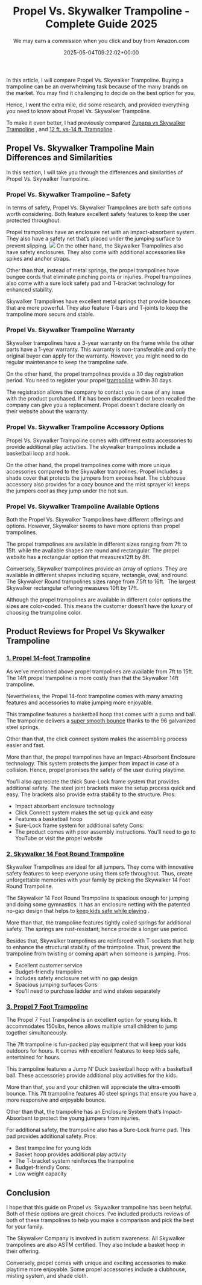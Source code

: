 ﻿---
author: We may earn a commission when you click and buy from Amazon.com
layout: post
title: Propel Vs. Skywalker Trampoline - Complete Guide 2025
date: '2025-05-04T09:22:02+00:00'
categories:
- Kids Playsets
- Product Reviews
tags: []
slug: /propel-vs-skywalker-trampoline/
lastmod: 2025-05-07T12:21:28+03:00
---

In this article, I will compare Propel Vs. Skywalker Trampoline. Buying a trampoline can be an overwhelming task because of the many brands on the market. You may find it challenging to decide on the best option for you.

Hence, I went the extra mile, did some research, and provided everything you need to know about Propel Vs. Skywalker Trampoline.

To make it even better, I had previously compared
[Zupapa vs Skywalker Trampoline](https://pestpolicy.com/zupapa-vs-skywalker-trampoline/)
, and
[12 ft. vs-14 ft. Trampoline](https://pestpolicy.com/12-ft-vs-14-ft-trampoline/)
.
## Propel Vs. Skywalker Trampoline Main Differences and Similarities
In this section, I will take you through the differences and similarities of Propel Vs. Skywalker Trampoline.
### Propel Vs. Skywalker Trampoline – Safety
In terms of safety, Propel Vs. Skywalker Trampolines are both safe options worth considering. Both feature excellent safety features to keep the user protected throughout.

Propel trampolines have an enclosure net with an impact-absorbent system. They also have a safety net that’s placed under the jumping surface to prevent slipping.
![](/assets/img/03/Propel-Vs.-Skywalker-Trampoline-300x225.jpg)
On the other hand, the Skywalker Trampolines also have safety enclosures. They also come with additional accessories like spikes and anchor straps.

Other than that, instead of metal springs, the propel trampolines have bungee cords that eliminate pinching points or injuries. Propel trampolines also come with a sure lock safety pad and T-bracket technology for enhanced stability.

Skywalker Trampolines have excellent metal springs that provide bounces that are more powerful. They also feature T-bars and T-joints to keep the trampoline more secure and stable.
### Propel Vs. Skywalker Trampoline Warranty
Skywalker trampolines have a 3-year warranty on the frame while the other parts have a 1-year warranty. This warranty is non-transferable and only the original buyer can apply for the warranty. However, you might need to do regular maintenance to keep the trampoline safe.

On the other hand, the propel trampolines provide a 30 day registration period. You need to register your propel
[trampoline](https://pestpolicy.com/best-backyard-trampolines/)
within 30 days.

The registration allows the company to contact you in case of any issue with the product purchased. If it has been discontinued or been recalled the company can give you a replacement. Propel doesn’t declare clearly on their website about the warranty.
### Propel Vs. Skywalker Trampoline Accessory Options
Propel Vs. Skywalker Trampoline comes with different extra accessories to provide additional play activities. The skywalker trampolines include a basketball loop and hook.

On the other hand, the propel trampolines come with more unique accessories compared to the Skywalker trampolines. Propel includes a shade cover that protects the jumpers from excess heat. The clubhouse accessory also provides for a cozy bounce and the mist sprayer kit keeps the jumpers cool as they jump under the hot sun.
### Propel Vs. Skywalker Trampoline Available Options
Both the Propel Vs. Skywalker Trampolines have different offerings and options. However, Skywalker seems to have more options than propel trampolines.

The propel trampolines are available in different sizes ranging from 7ft to 15ft. while the available shapes are round and rectangular. The propel website has a rectangular option that measures12ft by 8ft.

Conversely, Skywalker trampolines provide an array of options. They are available in different shapes including square, rectangle, oval, and round. The Skywalker Round trampolines sizes range from 7.5ft to 16ft.  The largest Skywalker rectangular offering measures 10ft by 17ft.

Although the propel trampolines are available in different color options the sizes are color-coded. This means the customer doesn’t have the luxury of choosing the trampoline color.
## Product Reviews for Propel Vs Skywalker Trampoline
### [1. Propel 14-foot Trampoline](https://www.amazon.com/dp/B08KSDFRXV/?tag=p-policy-20)
As we’ve mentioned above propel trampolines are available from 7ft to 15ft. The 14ft propel trampoline is more costly than that the Skywalker 14ft trampoline.

Nevertheless, the Propel 14-foot trampoline comes with many amazing features and accessories to make jumping more enjoyable.

This trampoline features a basketball hoop that comes with a pump and ball. The trampoline delivers a
[super smooth bounce](https://pestpolicy.com/best-long-trampolines-for-gymnastics/)
thanks to the 96 galvanized steel springs.

Other than that, the click connect system makes the assembling process easier and fast.

More than that, the propel trampolines have an Impact-Absorbent Enclosure technology. This system protects the jumper from impact in case of a collision. Hence, propel promises the safety of the user during playtime.

You’ll also appreciate the thick Sure-Lock frame system that provides additional safety. The steel joint brackets make the setup process quick and easy. The brackets also provide extra stability to the structure.
Pros:
- Impact absorbent enclosure technology
- Click Connect system makes the set up quick and easy
- Features a basketball hoop
- Sure-Lock frame system for additional safety
Cons:
- The product comes with poor assembly instructions. You’ll need to go to YouTube or visit the propel website
### [2. Skywalker 14 Foot Round Trampoline](https://www.amazon.com/dp/B07V42HFSL/?tag=p-policy-20)
Skywalker Trampolines are ideal for all jumpers. They come with innovative safety features to keep everyone using them safe throughout. Thus, create unforgettable memories with your family by picking the Skywalker 14 Foot Round Trampoline.

The Skywalker 14 Foot Round Trampoline is spacious enough for jumping and doing some gymnastics. It has an enclosure netting with the patented no-gap design that helps to
[keep kids safe while playing](https://pestpolicy.com/small-trampoline-for-toddlers/)
.

More than that, the trampoline features tightly coiled springs for additional safety. The springs are rust-resistant; hence provide a longer use period.

Besides that, Skywalker trampolines are reinforced with T-sockets that help to enhance the structural stability of the trampoline. Thus, prevent the trampoline from twisting or coming apart when someone is jumping.
Pros:
- Excellent customer service
- Budget-friendly trampoline
- Includes safety enclosure net with no gap design
- Spacious jumping surfaces
Cons:
- You’ll need to purchase ladder and wind stakes separately
### [3. Propel 7 Foot Trampoline](https://www.amazon.com/dp/B00KOKVTJW/?tag=p-policy-20)
The Propel 7 Foot Trampoline is an excellent option for young kids. It accommodates 150slbs, hence allows multiple small children to jump together simultaneously.

The 7ft trampoline is fun-packed play equipment that will keep your kids outdoors for hours. It comes with excellent features to keep kids safe, entertained for hours.

This trampoline features a Jump N’ Duck basketball hoop with a basketball ball. These accessories provide additional play activities for the kids.

More than that, you and your children will appreciate the ultra-smooth bounce. This 7ft trampoline features 40 steel springs that ensure you have a more responsive and enjoyable bounce.

Other than that, the trampoline has an Enclosure System that’s Impact-Absorbent to protect the young jumpers from injuries.

For additional safety, the trampoline also has a Sure-Lock frame pad. This pad provides additional safety.
Pros:
- Best trampoline for young kids
- Basket hoop provides additional play activity
- The T-bracket system reinforces the trampoline
- Budget-friendly
Cons:
- Low weight capacity
## Conclusion
I hope that this guide on Propel vs. Skywalker trampoline has been helpful. Both of these options are great choices. I’ve included products reviews of both of these trampolines to help you make a comparison and pick the best for your family.

The Skywalker Company is involved in autism awareness. All Skywalker trampolines are also ASTM certified. They also include a basket hoop in their offering.

Conversely, propel comes with unique and exciting accessories to make playtime more enjoyable. Some propel accessories include a clubhouse, misting system, and shade cloth.